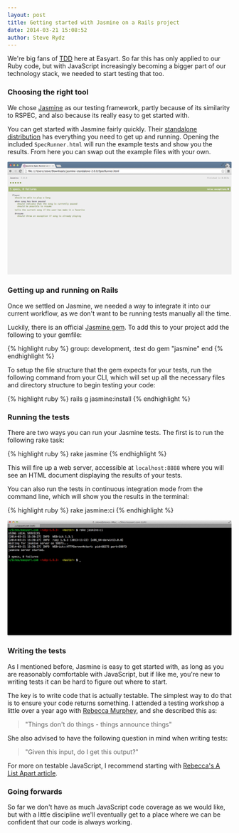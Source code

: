 ```yaml
---
layout: post
title: Getting started with Jasmine on a Rails project
date: 2014-03-21 15:08:52
author: Steve Rydz
---
```


We're big fans of [TDD](http://www.agiledata.org/essays/tdd.html) here at Easyart. So far this has only applied to our Ruby code, but with JavaScript increasingly becoming a bigger part of our technology stack, we needed to start testing that too.

### Choosing the right tool
We chose [Jasmine](http://jasmine.github.io/2.0/introduction.html) as our testing framework, partly because of its similarity to RSPEC, and also because its really easy to get started with.

You can get started with Jasmine fairly quickly. Their [standalone distribution](https://github.com/pivotal/jasmine/tree/master/dist) has everything you need to get up and running. Opening the included `SpecRunner.html` will run the example tests and show you the results. From here you can swap out the example files with your own.

![the Jasmine specrunner](/assets/img/posts/jasmine-specrunner.png)

### Getting up and running on Rails
Once we settled on Jasmine, we needed a way to integrate it into our current workflow, as we don't want to be running tests manually all the time.

Luckily, there is an official [Jasmine gem](https://github.com/pivotal/jasmine-gem). To add this to your project add the following to your gemfile:

{% highlight ruby %}
group: development, :test do
	gem "jasmine"
end
{% endhighlight %}

To setup the file structure that the gem expects for your tests, run the following command from your CLI, which will set up all the necessary files and directory structure to begin testing your code:

{% highlight ruby %}
rails g jasmine:install
{% endhighlight %}

### Running the tests
There are two ways you can run your Jasmine tests. The first is to run the following rake task:

{% highlight ruby %}
rake jasmine
{% endhighlight %}

This will fire up a web server, accessible at `localhost:8888` where you will see an HTML document displaying the results of your tests.

You can also run the tests in continuous integration mode from the command line, which will show you the results in the terminal:

{% highlight ruby %}
rake jasmine:ci
{% endhighlight %}

![the Jasmine CLI specrunner](/assets/img/posts/jasmine-CLI-specrunner.png)

### Writing the tests
As I mentioned before, Jasmine is easy to get started with, as long as you are reasonably comfortable with JavaScript, but if like me, you're new to writing tests it can be hard to figure out where to start.

The key is to write code that is actually testable. The simplest way to do that is to ensure your code returns something. I attended a testing workshop a little over a year ago with [Rebecca Murphey](http://rmurphey.com), and she described this as:

> "Things don't do things - things announce things"

She also advised to have the following question in mind when writing tests:

> "Given this input, do I get this output?"

For more on testable JavaScript, I recommend starting with [Rebecca's A List Apart article](http://alistapart.com/article/writing-testable-javascript).

### Going forwards
So far we don't have as much JavaScript code coverage as we would like, but  with a little discipline we'll eventually get to a place where we can be confident that our code is always working.
